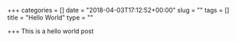 +++
categories = []
date = "2018-04-03T17:12:52+00:00"
slug = ""
tags = []
title = "Hello World"
type = ""

+++
This is a hello world post